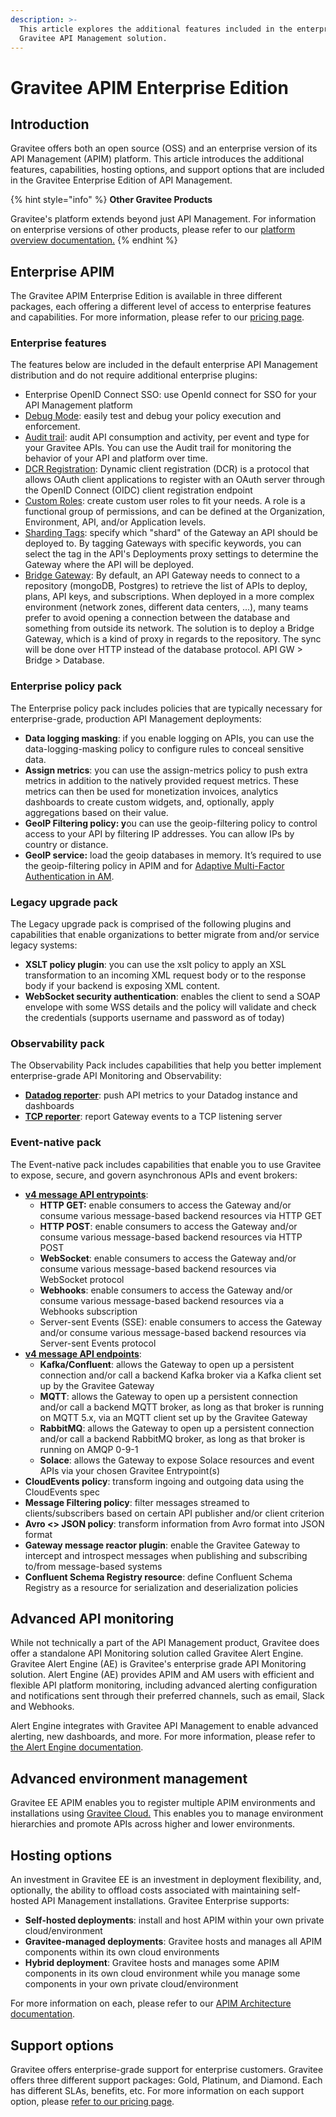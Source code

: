 ```yaml
---
description: >-
  This article explores the additional features included in the enterprise
  Gravitee API Management solution.
---
```


# Gravitee APIM Enterprise Edition

## Introduction

Gravitee offers both an open source (OSS) and an enterprise version of its API Management (APIM) platform. This article introduces the additional features, capabilities, hosting options, and support options that are included in the Gravitee Enterprise Edition of API Management.​

{% hint style="info" %}
**Other Gravitee Products**

Gravitee's platform extends beyond just API Management. For information on enterprise versions of other products, please refer to our [platform overview documentation.](https://documentation.gravitee.io/platform-overview/gravitee-essentials/gravitee-offerings-ce-vs-ee)
{% endhint %}

## Enterprise APIM

The Gravitee APIM Enterprise Edition is available in three different packages, each offering a different level of access to enterprise features and capabilities. For more information, please refer to our [pricing page](https://www.gravitee.io/pricing).

### Enterprise features

The features below are included in the default enterprise API Management distribution and do not require additional enterprise plugins:

* Enterprise OpenID Connect SSO: use OpenId connect for SSO for your API Management platform
* [Debug Mode](../../guides/policy-design/v2-api-policy-design-studio.md#debug-mode): easily test and debug your policy execution and enforcement.
* [Audit trail](../../guides/api-measurement-tracking-and-analytics/#the-audit-trail): audit API consumption and activity, per event and type for your Gravitee APIs. You can use the Audit trail for monitoring the behavior of your API and platform over time.
* [DCR Registration](../../guides/api-exposure-plans-applications-and-subscriptions/plans-1.md#dynamic-client-registration-provider): Dynamic client registration (DCR) is a protocol that allows OAuth client applications to register with an OAuth server through the OpenID Connect (OIDC) client registration endpoint
* [Custom Roles](../../guides/administration/user-management-and-permissions.md#roles): create custom user roles to fit your needs. A role is a functional group of permissions, and can be defined at the Organization, Environment, API, and/or Application levels.
* [Sharding Tags](../../getting-started/configuration/configure-sharding-tags-for-your-gravitee-api-gateways.md): specify which "shard" of the Gateway an API should be deployed to. By tagging Gateways with specific keywords, you can select the tag in the API's Deployments proxy settings to determine the Gateway where the API will be deployed.
* [Bridge Gateway](../../getting-started/hybrid-deployment/#bridge-gateways): By default, an API Gateway needs to connect to a repository (mongoDB, Postgres) to retrieve the list of APIs to deploy, plans, API keys, and subscriptions. When deployed in a more complex environment (network zones, different data centers, ...), many teams prefer to avoid opening a connection between the database and something from outside its network. The solution is to deploy a Bridge Gateway, which is a kind of proxy in regards to the repository. The sync will be done over HTTP instead of the database protocol. API GW > Bridge > Database.

### Enterprise policy pack

The Enterprise policy pack includes policies that are typically necessary for enterprise-grade, production API Management deployments:

* **Data logging masking**: if you enable logging on APIs, you can use the data-logging-masking policy to configure rules to conceal sensitive data.
* **Assign metrics**: you can use the assign-metrics policy to push extra metrics in addition to the natively provided request metrics. These metrics can then be used for monetization invoices, analytics dashboards to create custom widgets, and, optionally, apply aggregations based on their value.
* **GeoIP Filtering policy: y**ou can use the geoip-filtering policy to control access to your API by filtering IP addresses. You can allow IPs by country or distance.
* **GeoIP service:** load the geoip databases in memory. It’s required to use the geoip-filtering policy in APIM and for [Adaptive Multi-Factor Authentication in AM](https://documentation.gravitee.io/am).

### Legacy upgrade pack

The Legacy upgrade pack is comprised of the following plugins and capabilities that enable organizations to better migrate from and/or service legacy systems:

* **XSLT policy plugin**: you can use the xslt policy to apply an XSL transformation to an incoming XML request body or to the response body if your backend is exposing XML content.
* **WebSocket security authentication**: enables the client to send a SOAP envelope with some WSS details and the policy will validate and check the credentials (supports username and password as of today)

### Observability pack

The Observability Pack includes capabilities that help you better implement enterprise-grade API Monitoring and Observability:

* [**Datadog reporter**](../../getting-started/configuration/configure-reporters.md#datadog-reporter): push API metrics to your Datadog instance and dashboards
* [**TCP reporter**](../../getting-started/configuration/configure-reporters.md#tcp-reporter): report Gateway events to a TCP listening server

### Event-native pack

The Event-native pack includes capabilities that enable you to use Gravitee to expose, secure, and govern asynchronous APIs and event brokers:

* [**v4 message API entrypoints**](../../guides/create-apis/how-to/v4-api-creation-wizard.md#step-2-entrypoints):
  * **HTTP GET:** enable consumers to access the Gateway and/or consume various message-based backend resources via HTTP GET
  * **HTTP POST**: enable consumers to access the Gateway and/or consume various message-based backend resources via HTTP POST
  * **WebSocket**: enable consumers to access the Gateway and/or consume various message-based backend resources via WebSocket protocol
  * **Webhooks**: enable consumers to access the Gateway and/or consume various message-based backend resources via a Webhooks subscription
  * Server-sent Events (SSE): enable consumers to access the Gateway and/or consume various message-based backend resources via Server-sent Events protocol
* [**v4 message API endpoints**](../../guides/create-apis/how-to/v4-api-creation-wizard.md#introspect-messages-from-event-driven-backend-endpoints):
  * **Kafka/Confluent**: allows the Gateway to open up a persistent connection and/or call a backend Kafka broker via a Kafka client set up by the Gravitee Gateway
  * **MQTT**: allows the Gateway to open up a persistent connection and/or call a backend MQTT broker, as long as that broker is running on MQTT 5.x, via an MQTT client set up by the Gravitee Gateway
  * **RabbitMQ**: allows the Gateway to open up a persistent connection and/or call a backend RabbitMQ broker, as long as that broker is running on AMQP 0-9-1
  * **Solace**: allows the Gateway to expose Solace resources and event APIs via your chosen Gravitee Entrypoint(s)
* **CloudEvents policy**: transform ingoing and outgoing data using the CloudEvents spec
* **Message Filtering policy**: filter messages streamed to clients/subscribers based on certain API publisher and/or client criterion
* **Avro <> JSON policy**: transform information from Avro format into JSON format
* **Gateway message reactor plugin**: enable the Gravitee Gateway to intercept and introspect messages when publishing and subscribing to/from message-based systems
* **Confluent Schema Registry resource**: define Confluent Schema Registry as a resource for serialization and deserialization policies

## Advanced API monitoring

While not technically a part of the API Management product, Gravitee does offer a standalone API Monitoring solution called Gravitee Alert Engine. Gravitee Alert Engine (AE) is Gravitee's enterprise grade API Monitoring solution. Alert Engine (AE) provides APIM and AM users with efficient and flexible API platform monitoring, including advanced alerting configuration and notifications sent through their preferred channels, such as email, Slack and Webhooks.&#x20;

Alert Engine integrates with Gravitee API Management to enable advanced alerting, new dashboards, and more. For more information, please refer to [the Alert Engine documentation](https://documentation.gravitee.io/ae/overview/introduction-to-gravitee-alert-engine).

## Advanced environment management

Gravitee EE APIM enables you to register multiple APIM environments and installations using [Gravitee Cloud.](https://documentation.gravitee.io/gravitee-cloud) This enables you to manage environment hierarchies and promote APIs across higher and lower environments.&#x20;

## Hosting options

An investment in Gravitee EE is an investment in deployment flexibility, and, optionally, the ability to offload costs associated with maintaining self-hosted API Management installations. Gravitee Enterprise supports:

* **Self-hosted deployments**: install and host APIM within your own private cloud/environment
* **Gravitee-managed deployments**: Gravitee hosts and manages all APIM components within its own cloud environments
* **Hybrid deployment**: Gravitee hosts and manages some APIM components in its own cloud environment while you manage some components in your own private cloud/environment

For more information on each, please refer to our [APIM Architecture documentation](apim-architecture.md).

## Support options

Gravitee offers enterprise-grade support for enterprise customers. Gravitee offers three different support packages: Gold, Platinum, and Diamond. Each has different SLAs, benefits, etc. For more information on each support option, please [refer to our pricing page](https://www.gravitee.io/pricing).
